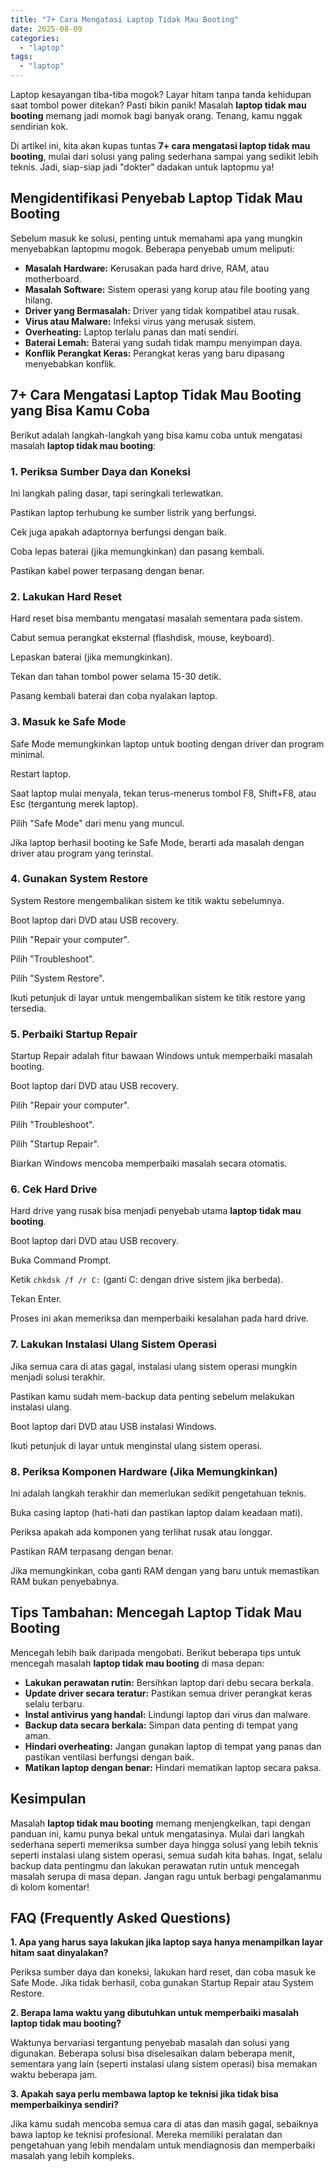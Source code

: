 ```yaml
---
title: "7+ Cara Mengatasi Laptop Tidak Mau Booting"
date: 2025-08-09
categories: 
  - "laptop"
tags: 
  - "laptop"
---
```


Laptop kesayangan tiba-tiba mogok? Layar hitam tanpa tanda kehidupan saat tombol power ditekan? Pasti bikin panik! Masalah **laptop tidak mau booting** memang jadi momok bagi banyak orang. Tenang, kamu nggak sendirian kok.

Di artikel ini, kita akan kupas tuntas **7+ cara mengatasi laptop tidak mau booting**, mulai dari solusi yang paling sederhana sampai yang sedikit lebih teknis. Jadi, siap-siap jadi "dokter" dadakan untuk laptopmu ya!

## Mengidentifikasi Penyebab Laptop Tidak Mau Booting

Sebelum masuk ke solusi, penting untuk memahami apa yang mungkin menyebabkan laptopmu mogok. Beberapa penyebab umum meliputi:

- **Masalah Hardware:** Kerusakan pada hard drive, RAM, atau motherboard.
- **Masalah Software:** Sistem operasi yang korup atau file booting yang hilang.
- **Driver yang Bermasalah:** Driver yang tidak kompatibel atau rusak.
- **Virus atau Malware:** Infeksi virus yang merusak sistem.
- **Overheating:** Laptop terlalu panas dan mati sendiri.
- **Baterai Lemah:** Baterai yang sudah tidak mampu menyimpan daya.
- **Konflik Perangkat Keras:** Perangkat keras yang baru dipasang menyebabkan konflik.

## 7+ Cara Mengatasi Laptop Tidak Mau Booting yang Bisa Kamu Coba

Berikut adalah langkah-langkah yang bisa kamu coba untuk mengatasi masalah **laptop tidak mau booting**:

### 1\. Periksa Sumber Daya dan Koneksi

Ini langkah paling dasar, tapi seringkali terlewatkan.

Pastikan laptop terhubung ke sumber listrik yang berfungsi.

Cek juga apakah adaptornya berfungsi dengan baik.

Coba lepas baterai (jika memungkinkan) dan pasang kembali.

Pastikan kabel power terpasang dengan benar.

### 2\. Lakukan Hard Reset

Hard reset bisa membantu mengatasi masalah sementara pada sistem.

Cabut semua perangkat eksternal (flashdisk, mouse, keyboard).

Lepaskan baterai (jika memungkinkan).

Tekan dan tahan tombol power selama 15-30 detik.

Pasang kembali baterai dan coba nyalakan laptop.

### 3\. Masuk ke Safe Mode

Safe Mode memungkinkan laptop untuk booting dengan driver dan program minimal.

Restart laptop.

Saat laptop mulai menyala, tekan terus-menerus tombol F8, Shift+F8, atau Esc (tergantung merek laptop).

Pilih "Safe Mode" dari menu yang muncul.

Jika laptop berhasil booting ke Safe Mode, berarti ada masalah dengan driver atau program yang terinstal.

### 4\. Gunakan System Restore

System Restore mengembalikan sistem ke titik waktu sebelumnya.

Boot laptop dari DVD atau USB recovery.

Pilih "Repair your computer".

Pilih "Troubleshoot".

Pilih "System Restore".

Ikuti petunjuk di layar untuk mengembalikan sistem ke titik restore yang tersedia.

### 5\. Perbaiki Startup Repair

Startup Repair adalah fitur bawaan Windows untuk memperbaiki masalah booting.

Boot laptop dari DVD atau USB recovery.

Pilih "Repair your computer".

Pilih "Troubleshoot".

Pilih "Startup Repair".

Biarkan Windows mencoba memperbaiki masalah secara otomatis.

### 6\. Cek Hard Drive

Hard drive yang rusak bisa menjadi penyebab utama **laptop tidak mau booting**.

Boot laptop dari DVD atau USB recovery.

Buka Command Prompt.

Ketik `chkdsk /f /r C:` (ganti C: dengan drive sistem jika berbeda).

Tekan Enter.

Proses ini akan memeriksa dan memperbaiki kesalahan pada hard drive.

### 7\. Lakukan Instalasi Ulang Sistem Operasi

Jika semua cara di atas gagal, instalasi ulang sistem operasi mungkin menjadi solusi terakhir.

Pastikan kamu sudah mem-backup data penting sebelum melakukan instalasi ulang.

Boot laptop dari DVD atau USB instalasi Windows.

Ikuti petunjuk di layar untuk menginstal ulang sistem operasi.

### 8\. Periksa Komponen Hardware (Jika Memungkinkan)

Ini adalah langkah terakhir dan memerlukan sedikit pengetahuan teknis.

Buka casing laptop (hati-hati dan pastikan laptop dalam keadaan mati).

Periksa apakah ada komponen yang terlihat rusak atau longgar.

Pastikan RAM terpasang dengan benar.

Jika memungkinkan, coba ganti RAM dengan yang baru untuk memastikan RAM bukan penyebabnya.

## Tips Tambahan: Mencegah Laptop Tidak Mau Booting

Mencegah lebih baik daripada mengobati. Berikut beberapa tips untuk mencegah masalah **laptop tidak mau booting** di masa depan:

- **Lakukan perawatan rutin:** Bersihkan laptop dari debu secara berkala.
- **Update driver secara teratur:** Pastikan semua driver perangkat keras selalu terbaru.
- **Instal antivirus yang handal:** Lindungi laptop dari virus dan malware.
- **Backup data secara berkala:** Simpan data penting di tempat yang aman.
- **Hindari overheating:** Jangan gunakan laptop di tempat yang panas dan pastikan ventilasi berfungsi dengan baik.
- **Matikan laptop dengan benar:** Hindari mematikan laptop secara paksa.

## Kesimpulan

Masalah **laptop tidak mau booting** memang menjengkelkan, tapi dengan panduan ini, kamu punya bekal untuk mengatasinya. Mulai dari langkah sederhana seperti memeriksa sumber daya hingga solusi yang lebih teknis seperti instalasi ulang sistem operasi, semua sudah kita bahas. Ingat, selalu backup data pentingmu dan lakukan perawatan rutin untuk mencegah masalah serupa di masa depan. Jangan ragu untuk berbagi pengalamanmu di kolom komentar!

## FAQ (Frequently Asked Questions)

**1\. Apa yang harus saya lakukan jika laptop saya hanya menampilkan layar hitam saat dinyalakan?**

Periksa sumber daya dan koneksi, lakukan hard reset, dan coba masuk ke Safe Mode. Jika tidak berhasil, coba gunakan Startup Repair atau System Restore.

**2\. Berapa lama waktu yang dibutuhkan untuk memperbaiki masalah laptop tidak mau booting?**

Waktunya bervariasi tergantung penyebab masalah dan solusi yang digunakan. Beberapa solusi bisa diselesaikan dalam beberapa menit, sementara yang lain (seperti instalasi ulang sistem operasi) bisa memakan waktu beberapa jam.

**3\. Apakah saya perlu membawa laptop ke teknisi jika tidak bisa memperbaikinya sendiri?**

Jika kamu sudah mencoba semua cara di atas dan masih gagal, sebaiknya bawa laptop ke teknisi profesional. Mereka memiliki peralatan dan pengetahuan yang lebih mendalam untuk mendiagnosis dan memperbaiki masalah yang lebih kompleks.
